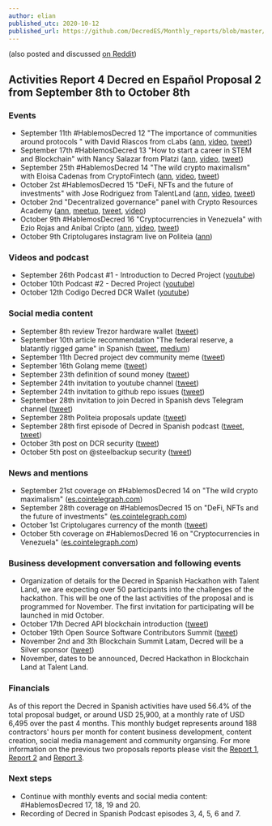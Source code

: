 ```yaml
---
author: elian
published_utc: 2020-10-12
published_url: https://github.com/DecredES/Monthly_reports/blob/master/Report_4.md
---
```


(also posted and discussed [on Reddit](https://www.reddit.com/r/decred/comments/j9v76j/activities_report_4_decred_en_espa%C3%B1ol_proposal_2/))

## Activities Report 4 Decred en Español Proposal 2 from September 8th to October 8th

### Events

- September 11th #HablemosDecred 12 "The importance of communities around protocols " with David Riascos from cLabs ([ann](https://twitter.com/Decred_ES/status/1304153821631791104), [video](https://www.youtube.com/watch?v=QC5_1PqJb_4), [tweet](https://twitter.com/Decred_ES/status/1304215600542240769))
- September 17th #HablemosDecred 13 "How to start a career in STEM and Blockchain" with Nancy Salazar from Platzi ([ann](https://twitter.com/Decred_ES/status/1305595709257846785), [video](https://www.youtube.com/watch?v=f_ppC-GVDk8), [tweet](https://twitter.com/Decred_ES/status/1307424189683564545))
- September 25th #HablemosDecred 14 "The wild crypto maximalism" with Eloisa Cadenas from CryptoFintech ([ann](https://twitter.com/Decred_ES/status/1308582624772927494), [video](https://www.youtube.com/watch?v=EGaMhQX3Wd4), [tweet](https://twitter.com/Decred_ES/status/1309298259861499906))
- October 2st #HablemosDecred 15 "DeFi, NFTs and the future of investments" with Jose Rodriguez from TalentLand ([ann](https://twitter.com/Decred_ES/status/1310685771884625920), [video](https://www.youtube.com/watch?v=wkT01O_mRZk), [tweet](https://twitter.com/Decred_ES/status/1311834124391309312))
- October 2nd "Decentralized governance" panel with Crypto Resources Academy ([ann](https://twitter.com/Decred_ES/status/1310961312105672705), [meetup](https://www.meetup.com/es/Crypto-Resources/events/273511090/), [tweet](https://twitter.com/Decred_ES/status/1312153809066418176), [video](https://www.youtube.com/watch?v=ea11qUBb0lk))
- October 9th #HablemosDecred 16 "Cryptocurrencies in Venezuela" with Ezio Rojas and Anibal Cripto ([ann](https://twitter.com/Decred_ES/status/1313526622927171585), [video](https://www.youtube.com/watch?v=xxNFxZJuOwA), [tweet](https://twitter.com/Decred_ES/status/1314347838348972033))
- October 9th Criptolugares instagram live on Politeia ([ann](https://twitter.com/Decred_ES/status/1313869491160444929))

### Videos and podcast

- September 26th Podcast #1 - Introduction to Decred Project ([youtube](https://www.youtube.com/watch?v=BGuV7AGeWAE))
- October 10th Podcast #2 - Decred Project ([youtube](https://www.youtube.com/watch?v=LfTigtRsmDA))
- October 12th Codigo Decred DCR Wallet ([youtube](https://www.youtube.com/watch?v=S2SeVZqnO9A))

### Social media content

- September 8th review Trezor hardware wallet ([tweet](https://twitter.com/Decred_ES/status/1303427967201181703))
- September 10th article recommendation "The federal reserve, a blatantly rigged game" in Spanish ([tweet](https://twitter.com/Decred_ES/status/1303927610263638017), [medium](https://medium.com/decred-es/la-reserva-federal-un-sistema-realmente-manipulado-d40dedcc619b))
- September 11th Decred project dev community meme ([tweet](https://twitter.com/Decred_ES/status/1304527836565381120))
- September 16th Golang meme ([tweet](https://twitter.com/Decred_ES/status/1306677059201183744))
- September 23th definition of sound money ([tweet](https://twitter.com/Decred_ES/status/1308882222934564867))
- September 24th invitation to youtube channel ([tweet](https://twitter.com/Decred_ES/status/1309160777404874758))
- September 24th invitation to github repo issues ([tweet](https://twitter.com/Decred_ES/status/1309220480390492172))
- September 28th invitation to join Decred in Spanish devs Telegram channel ([tweet](https://twitter.com/Decred_ES/status/1310602565218902016))
- September 28th Politeia proposals update ([tweet](https://twitter.com/Decred_ES/status/1310601982567219201))
- September 28th first episode of Decred in Spanish podcast ([tweet](https://twitter.com/Decred_ES/status/1310654270056923136), [tweet](https://twitter.com/Decred_ES/status/1310055071200292869))
- October 3th post on DCR security ([tweet](https://twitter.com/Decred_ES/status/1312467521686044673))
- October 5th post on @steelbackup security ([tweet](https://twitter.com/Decred_ES/status/1313192687722520577))

### News and mentions

- September 21st coverage on #HablemosDecred 14 on "The wild crypto maximalism" ([es.cointelegraph.com](https://es.cointelegraph.com/news/virtual-talk-where-does-the-concept-of-maximalist-come-from))
- September 28th coverage on #HablemosDecred 15 on "DeFi, NFTs and the future of investments" ([es.cointelegraph.com](https://es.cointelegraph.com/news/there-will-be-a-new-edition-of-lets-talk-decred-about-defi-nfts-and-the-future-of-investments))
- October 1st Criptolugares currency of the month ([tweet](https://twitter.com/criptolugares/status/1311680366328111105))
- October 5th coverage on #HablemosDecred 16 on "Cryptocurrencies in Venezuela" ([es.cointelegraph.com](https://es.cointelegraph.com/news/the-next-meeting-of-lets-talk-decred-will-be-about-cryptocurrencies-in-venezuela))

### Business development conversation and following events

- Organization of details for the Decred in Spanish Hackathon with Talent Land, we are expecting over 50 participants into the challenges of the hackathon. This will be one of the last activities of the proposal and is programmed for November. The first invitation for participating will be launched in mid October.
- October 17th Decred API blockchain introduction ([tweet](https://twitter.com/Decred_ES/status/1314031872658333698))
- October 19th Open Source Software Contributors Summit ([tweet](https://twitter.com/Decred_ES/status/1314339020684525568))
- November 2nd and 3th Blockchain Summit Latam, Decred will be a Silver sponsor ([tweet](https://twitter.com/BlockSummitLA/status/1313302075879677952))
- November, dates to be announced, Decred Hackathon in Blockchain Land at Talent Land.

### Financials

As of this report the Decred in Spanish activities have used 56.4% of the total proposal budget, or around USD 25,900, at a monthly rate of USD 6,495 over the past 4 months. This monthly budget represents around 188 contractors' hours per month for content business development, content creation, social media management and community organsing. For more information on the previous two proposals reports please visit the [Report 1](20200707.md), [Report 2](20200811.md) and [Report 3](20200908.md).

### Next steps

- Continue with monthly events and social media content: #HablemosDecred 17, 18, 19 and 20.
- Recording of Decred in Spanish Podcast episodes 3, 4, 5, 6 and 7.

